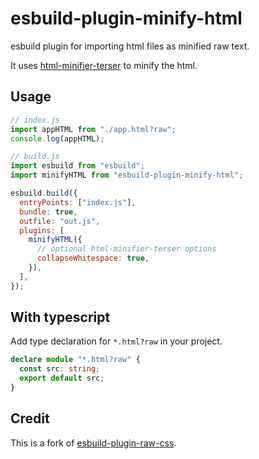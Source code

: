 # esbuild-plugin-minify-html

esbuild plugin for importing html files as minified raw text.

It uses [html-minifier-terser](https://github.com/terser/html-minifier-terser) to minify the html.

## Usage

```js
// index.js
import appHTML from "./app.html?raw";
console.log(appHTML);
```

```js
// build.js
import esbuild from "esbuild";
import minifyHTML from "esbuild-plugin-minify-html";

esbuild.build({
  entryPoints: ["index.js"],
  bundle: true,
  outfile: "out.js",
  plugins: [
    minifyHTML({
      // optional html-minifier-terser options
      collapseWhitespace: true,
    }),
  ],
});
```

## With typescript

Add type declaration for `*.html?raw` in your project.

```ts
declare module "*.html?raw" {
  const src: string;
  export default src;
}
```

## Credit

This is a fork of [esbuild-plugin-raw-css](https://github.com/Debonex/esbuild-plugin-raw-css).
